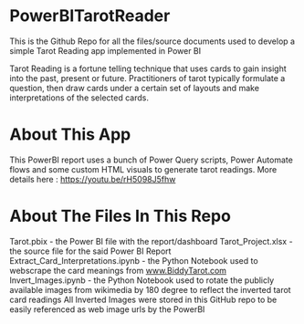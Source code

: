 # PowerBITarotReader
This is the Github Repo for all the files/source documents used to develop a simple Tarot Reading app implemented in Power BI 

Tarot Reading is a fortune telling technique that uses cards to gain insight into the past, present or future. Practitioners of tarot typically formulate a question, then draw cards under a certain set of layouts and make interpretations of the selected cards.

About This App
===============
This PowerBI report uses a bunch of Power Query scripts, Power Automate flows and some custom HTML visuals to generate tarot readings.
More details here : https://youtu.be/rH5098J5fhw

About The Files In This Repo
============================
Tarot.pbix - the Power BI file with the report/dashboard
Tarot_Project.xlsx - the source file for the said Power BI Report
Extract_Card_Interpretations.ipynb - the Python Notebook used to webscrape the card meanings from www.BiddyTarot.com 
Invert_Images.ipynb - the Python Notebook used to rotate the publicly available images from wikimedia by 180 degree to reflect the inverted tarot card readings
All Inverted Images were stored in this GitHub repo to be easily referenced as web image urls by the PowerBI 
